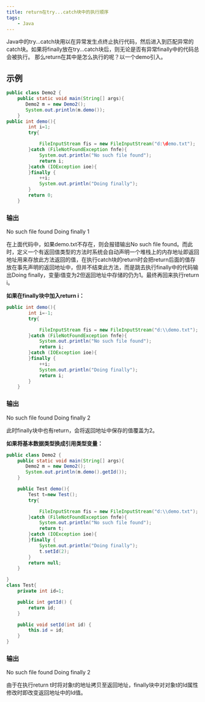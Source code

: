 ```yaml
---
title: return在try...catch块中的执行顺序
tags:
    - Java  
---
```

Java中的try...catch块用以在异常发生点终止执行代码，然后进入到匹配异常的catch块。如果将finally放在try...catch块后，则无论是否有异常finally中的代码总会被执行。
那么return在其中是怎么执行的呢？以一个demo引入。
## 示例
```java
public class Demo2 {
    public static void main(String[] args){
       Demo2 m = new Demo2();
       System.out.println(m.demo());
    }
public int demo(){
        int i=1;
        try{

            FileInputStream fis = new FileInputStream("d:\demo.txt");
        }catch (FileNotFoundException fnfe){
            System.out.println("No such file found");
            return i;
        }catch (IOException ioe){
        }finally {
            ++i;
            System.out.println("Doing finally");
        }
        return 0;
    }
```

### 输出
No such file found
Doing finally
1

在上面代码中，如果demo.txt不存在，则会报错输出No such file found。而此时，定义一个有返回值类型的方法时系统会自动声明一个堆栈上的内存地址即返回地址用来存放此方法返回的值，在执行catch块的return时会把return后面的值存放在事先声明的返回地址中，但并不结束此方法，而是跳去执行finally中的代码输出Doing finally，变量i值变为2但返回地址中存储的仍为1。最终再回来执行return i。

**如果在finally块中加入return i：**
```java
public int demo(){
        int i=-1;
        try{

            FileInputStream fis = new FileInputStream("d:\\demo.txt");
        }catch (FileNotFoundException fnfe){
            System.out.println("No such file found");
            return i;
        }catch (IOException ioe){
        }finally {
            ++i;
            System.out.println("Doing finally");
            return i;
        }
    }
```

### 输出
No such file found
Doing finally
2

此时finally块中也有return，会将返回地址中保存的值覆盖为2。

**如果将基本数据类型换成引用类型变量：**
```java
public class Demo2 {
    public static void main(String[] args){
       Demo2 m = new Demo2();
       System.out.println(m.demo().getId());
    }

    public Test demo(){
        Test t=new Test();
        try{

            FileInputStream fis = new FileInputStream("d:\\demo.txt");
        }catch (FileNotFoundException fnfe){
            System.out.println("No such file found");
            return t;
        }catch (IOException ioe){
        }finally {
            System.out.println("Doing finally");
            t.setId(2);
        }
        return null;
    }

}
class Test{
    private int id=1;

    public int getId() {
        return id;
    }

    public void setId(int id) {
        this.id = id;
    }
}
```
### 输出
No such file found
Doing finally
2

由于在执行return t时将对象t的地址拷贝至返回地址，finally块中对对象t的Id属性修改时即改变返回地址中的Id值。